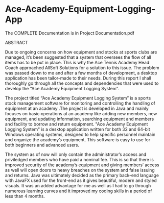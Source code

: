 # Ace-Academy-Equipment-Logging-App

The COMPLETE Documentation is in Project Documentation.pdf

ABSTRACT

Due to ongoing concerns on how equipment and stocks at sports clubs are managed, it’s been suggested that a system that oversees the flow of all items has to be put in place. This is why the Ace Tennis Academy Head Coach approached AllSoft Solutions for a solution to this issue. The problem was passed down to me and after a few months of development, a desktop application has been tailor-made to their needs. During this report I shall thoroughly go through all the concepts and dependencies that were used to develop the “Ace Academy Equipment Logging System”. 

The project titled “Ace Academy Equipment Logging System” is a sports stock management software for monitoring and controlling the handling of equipment at an academy .The project is developed in Java and mainly focuses on basic operations at an academy like adding new members, new equipment, and updating information, searching equipment and members and facility to borrow and return equipment.  "Ace Academy Equipment Logging System" is a desktop application written for both 32 and 64-bit Windows operating systems, designed to help specific personnel maintain and organize the academy’s equipment. This software is easy to use for both beginners and advanced users.

The system as of now will only contain the administrator’s access and priviledged members who have paid a nominal fee. This is so that there is improved security of the academy’s equipment and giving members’ access as well will open doors to heavy breaches on the system and false issuing and returns. Java was ultimately decided as the primary back-end language with JavaFX used for the front-end as it gives beautiful, modern and styled visuals.  It was an added advantage for me as well as l had to go through numerous learning curves and it improved my coding skills in a period of less than 4 months.

